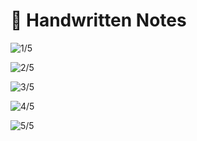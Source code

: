 # 📔 Handwritten Notes

![1/5](<../.gitbook/assets/DocScanner 21-May-2022 3-26 pm\_1 (1).jpg>)

![2/5](<../.gitbook/assets/DocScanner 21-May-2022 3-26 pm\_2.jpg>)

![3/5](<../.gitbook/assets/DocScanner 21-May-2022 3-26 pm\_3.jpg>)

![4/5](<../.gitbook/assets/DocScanner 21-May-2022 3-26 pm\_4.jpg>)

![5/5](<../.gitbook/assets/DocScanner 21-May-2022 3-26 pm\_5.jpg>)

